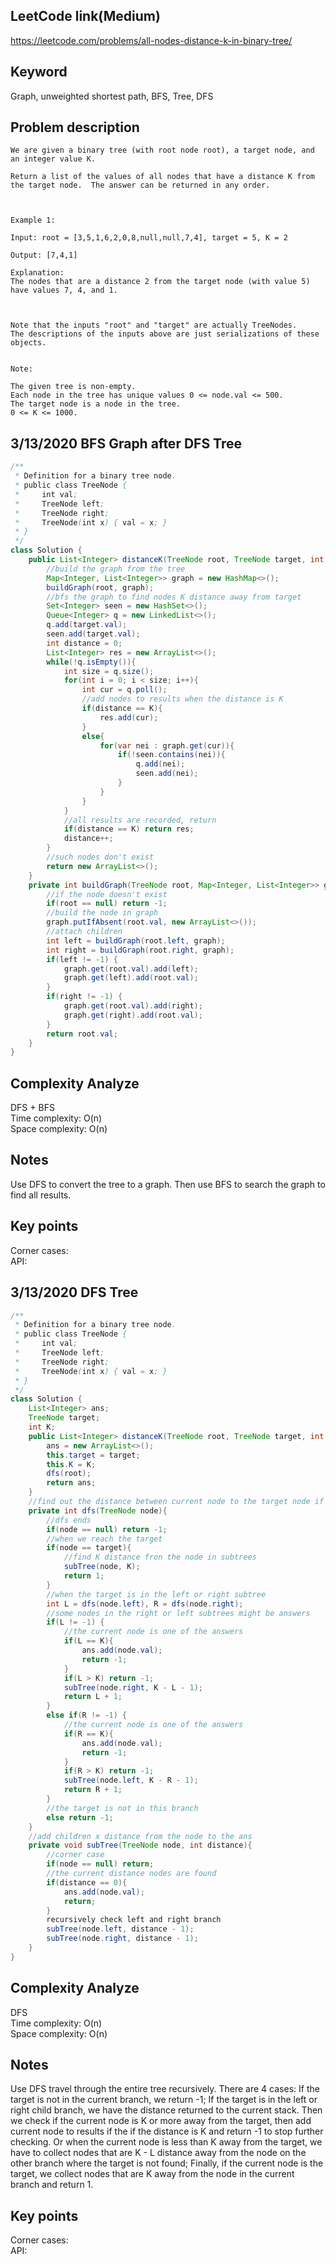 ## LeetCode link(Medium)
https://leetcode.com/problems/all-nodes-distance-k-in-binary-tree/

## Keyword
Graph, unweighted shortest path, BFS, Tree, DFS

## Problem description
```
We are given a binary tree (with root node root), a target node, and an integer value K.

Return a list of the values of all nodes that have a distance K from the target node.  The answer can be returned in any order.

 

Example 1:

Input: root = [3,5,1,6,2,0,8,null,null,7,4], target = 5, K = 2

Output: [7,4,1]

Explanation: 
The nodes that are a distance 2 from the target node (with value 5)
have values 7, 4, and 1.



Note that the inputs "root" and "target" are actually TreeNodes.
The descriptions of the inputs above are just serializations of these objects.
 

Note:

The given tree is non-empty.
Each node in the tree has unique values 0 <= node.val <= 500.
The target node is a node in the tree.
0 <= K <= 1000.
```


## 3/13/2020 BFS Graph after DFS Tree

```java
/**
 * Definition for a binary tree node.
 * public class TreeNode {
 *     int val;
 *     TreeNode left;
 *     TreeNode right;
 *     TreeNode(int x) { val = x; }
 * }
 */
class Solution {
    public List<Integer> distanceK(TreeNode root, TreeNode target, int K) {
        //build the graph from the tree
        Map<Integer, List<Integer>> graph = new HashMap<>();
        buildGraph(root, graph);
        //bfs the graph to find nodes K distance away from target
        Set<Integer> seen = new HashSet<>();
        Queue<Integer> q = new LinkedList<>();
        q.add(target.val);
        seen.add(target.val);
        int distance = 0;
        List<Integer> res = new ArrayList<>();
        while(!q.isEmpty()){
            int size = q.size();
            for(int i = 0; i < size; i++){
                int cur = q.poll();
                //add nodes to results when the distance is K
                if(distance == K){
                    res.add(cur);
                }
                else{
                    for(var nei : graph.get(cur)){
                        if(!seen.contains(nei)){
                            q.add(nei);
                            seen.add(nei);
                        }
                    }
                }
            }
            //all results are recorded, return
            if(distance == K) return res;
            distance++;
        }
        //such nodes don't exist
        return new ArrayList<>();
    }
    private int buildGraph(TreeNode root, Map<Integer, List<Integer>> graph){
        //if the node doesn't exist
        if(root == null) return -1;
        //build the node in graph
        graph.putIfAbsent(root.val, new ArrayList<>());
        //attach children
        int left = buildGraph(root.left, graph);
        int right = buildGraph(root.right, graph);
        if(left != -1) {
            graph.get(root.val).add(left);
            graph.get(left).add(root.val);
        }
        if(right != -1) {
            graph.get(root.val).add(right);
            graph.get(right).add(root.val);
        }
        return root.val;
    }
}
```

## Complexity Analyze
DFS + BFS\
Time complexity: O(n)\
Space complexity: O(n)

## Notes
Use DFS to convert the tree to a graph. Then use BFS to search the graph to find all results.

## Key points
Corner cases: \
API: 

## 3/13/2020 DFS Tree

```java
/**
 * Definition for a binary tree node.
 * public class TreeNode {
 *     int val;
 *     TreeNode left;
 *     TreeNode right;
 *     TreeNode(int x) { val = x; }
 * }
 */
class Solution {
    List<Integer> ans;
    TreeNode target;
    int K;
    public List<Integer> distanceK(TreeNode root, TreeNode target, int K) {
        ans = new ArrayList<>();
        this.target = target;
        this.K = K;
        dfs(root);
        return ans;
    }
    //find out the distance between current node to the target node if the target node is deeper
    private int dfs(TreeNode node){
        //dfs ends
        if(node == null) return -1;
        //when we reach the target
        if(node == target){
            //find K distance fron the node in subtrees
            subTree(node, K);
            return 1;
        }
        //when the target is in the left or right subtree
        int L = dfs(node.left), R = dfs(node.right);
        //some nodes in the right or left subtrees might be answers
        if(L != -1) {
            //the current node is one of the answers
            if(L == K){
                ans.add(node.val);
                return -1;
            }
            if(L > K) return -1;
            subTree(node.right, K - L - 1);
            return L + 1;
        }
        else if(R != -1) {
            //the current node is one of the answers
            if(R == K){
                ans.add(node.val);
                return -1;
            }
            if(R > K) return -1;
            subTree(node.left, K - R - 1);
            return R + 1;
        }
        //the target is not in this branch
        else return -1;
    }
    //add children x distance from the node to the ans
    private void subTree(TreeNode node, int distance){
        //corner case
        if(node == null) return;
        //the current distance nodes are found
        if(distance == 0){
            ans.add(node.val);
            return;
        }
        recursively check left and right branch
        subTree(node.left, distance - 1);
        subTree(node.right, distance - 1);
    }
}
```

## Complexity Analyze
DFS\
Time complexity: O(n)\
Space complexity: O(n)

## Notes
Use DFS travel through the entire tree recursively. There are 4 cases: If the target is not in the current branch, we return -1; If the target is in the left or right child branch, we have the distance returned to the current stack. Then we check if the current node is K or more away from the target, then add current node to results if the if the distance is K and return -1 to stop further checking. Or when the current node is less than K away from the target, we have to collect nodes that are K - L distance away from the node on the other branch where the target is not found; Finally, if the current node is the target, we collect nodes that are K away from the node in the current branch and return 1.

## Key points
Corner cases: \
API: 